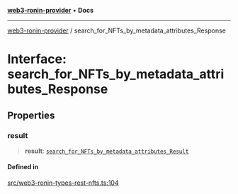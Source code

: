 [**web3-ronin-provider**](../README.md) • **Docs**

***

[web3-ronin-provider](../globals.md) / search\_for\_NFTs\_by\_metadata\_attributes\_Response

# Interface: search\_for\_NFTs\_by\_metadata\_attributes\_Response

## Properties

### result

> **result**: [`search_for_NFTs_by_metadata_attributes_Result`](search_for_NFTs_by_metadata_attributes_Result.md)

#### Defined in

[src/web3-ronin-types-rest-nfts.ts:104](https://github.com/chuacw/web3-ronin-provider/blob/4a5337409914c1435eb29cf10385b5e91a5e50ae/src/web3-ronin-types-rest-nfts.ts#L104)
